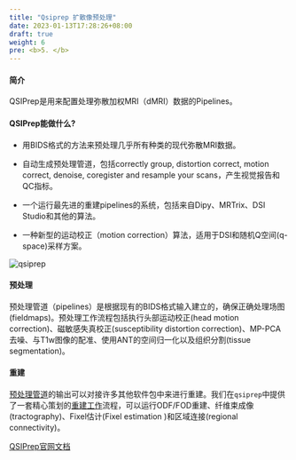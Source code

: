 ```yaml
---
title: "Qsiprep 扩散像预处理"
date: 2023-01-13T17:28:26+08:00
draft: true
weight: 6
pre: <b>5. </b>
---
```


#### 简介
QSIPrep是用来配置处理弥散加权MRI（dMRI）数据的Pipelines。

#### QSIPrep能做什么?
- 用BIDS格式的方法来预处理几乎所有种类的现代弥散MRI数据。

- 自动生成预处理管道，包括correctly group, distortion correct, motion correct, denoise, coregister and resample your scans，产生视觉报告和QC指标。

- 一个运行最先进的重建pipelines的系统，包括来自Dipy、MRTrix、DSI Studio和其他的算法。

- 一种新型的运动校正（motion correction）算法，适用于DSI和随机Q空间(q-space)采样方案。

![qsiprep](/qsiprep/images/workflow_full.png)

#### 预处理
预处理管道（pipelines）是根据现有的BIDS格式输入建立的，确保正确处理场图(fieldmaps)。预处理工作流程包括执行头部运动校正(head motion correction)、磁敏感失真校正(susceptibility distortion correction)、MP-PCA去噪、与T1w图像的配准、使用ANT的空间归一化以及组织分割(tissue segmentation)。

#### 重建
[预处理管道](https://qsiprep.readthedocs.io/en/latest/#preprocessing-def)的输出可以对接许多其他软件包中来进行重建。我们在`qsiprep`中提供了一套精心策划的[重建工作](https://qsiprep.readthedocs.io/en/latest/api/index.html#recon-workflows)流程，可以运行ODF/FOD重建、纤维束成像(tractography)、Fixel估计(Fixel estimation )和区域连接(regional connectivity)。


[QSIPrep官网文档](https://qsiprep.readthedocs.io/en/latest/)
